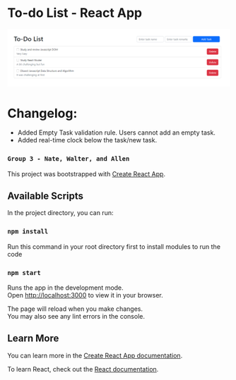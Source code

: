 # To-do List - React App

<img src="https://github.com/ShinjiX-Web/to-do-list/blob/main/To-Do.PNG">

# Changelog:

- Added Empty Task validation rule. Users cannot add an empty task.
- Added real-time clock below the task/new task.

### `Group 3 - Nate, Walter, and Allen`

This project was bootstrapped with [Create React App](https://github.com/facebook/create-react-app).

## Available Scripts

In the project directory, you can run:

### `npm install`
Run this command in your root directory first to install modules to run the code

### `npm start`

Runs the app in the development mode.\
Open [http://localhost:3000](http://localhost:3000) to view it in your browser.

The page will reload when you make changes.\
You may also see any lint errors in the console.

## Learn More

You can learn more in the [Create React App documentation](https://facebook.github.io/create-react-app/docs/getting-started).

To learn React, check out the [React documentation](https://reactjs.org/).
